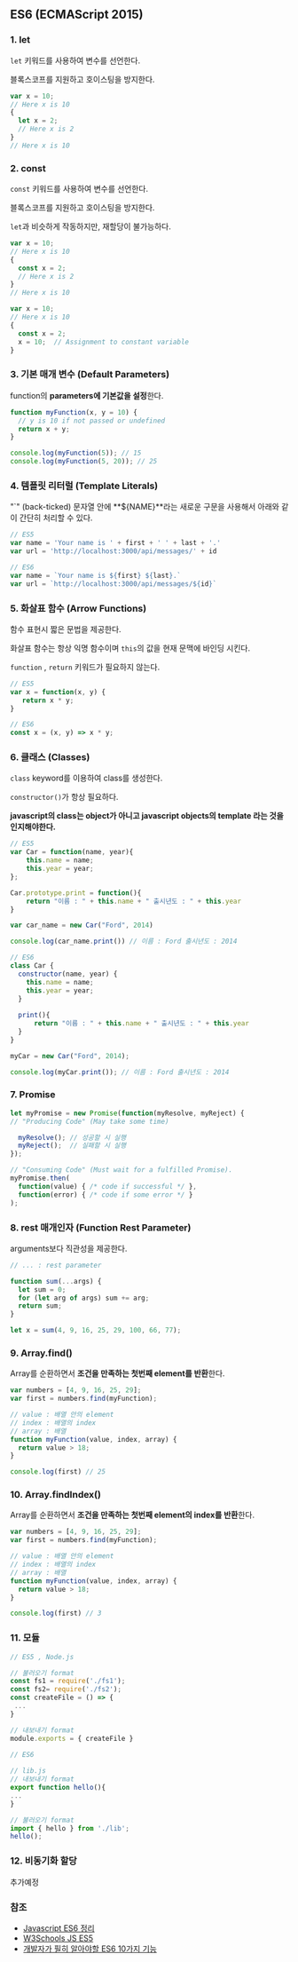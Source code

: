 ## ES6 (ECMAScript 2015)

### 1. let

`let` 키워드를 사용하여 변수를 선언한다.

블록스코프를 지원하고 호이스팅을 방지한다.

```js
var x = 10;
// Here x is 10
{  
  let x = 2;
  // Here x is 2
}
// Here x is 10
```



### 2. const

`const` 키워드를 사용하여 변수를 선언한다.

블록스코프를 지원하고 호이스팅을 방지한다.

`let`과 비슷하게 작동하지만, 재할당이 불가능하다.

```js
var x = 10;
// Here x is 10
{  
  const x = 2;
  // Here x is 2
}
// Here x is 10
```

```js
var x = 10;
// Here x is 10
{  
  const x = 2;
  x = 10;  // Assignment to constant variable
}
```



### 3. 기본 매개 변수 (Default Parameters)

function의 **parameters에 기본값을 설정**한다.

```js
function myFunction(x, y = 10) {
  // y is 10 if not passed or undefined
  return x + y;
}

console.log(myFunction(5)); // 15
console.log(myFunction(5, 20)); // 25
```



### 4. 템플릿 리터럴 (Template Literals)

"`" (back-ticked) 문자열 안에 **${NAME}**라는 새로운 구문을 사용해서 아래와 같이 간단히 처리할 수 있다.

```js
// ES5
var name = 'Your name is ' + first + ' ' + last + '.'
var url = 'http://localhost:3000/api/messages/' + id

// ES6
var name = `Your name is ${first} ${last}.`
var url = `http://localhost:3000/api/messages/${id}`
```



### 5. 화살표 함수 (Arrow Functions)

함수 표현시 짧은 문법을 제공한다.

화살표 함수는 항상 익명 함수이며 `this`의 값을 현재 문맥에 바인딩 시킨다.

`function` , `return` 키워드가 필요하지 않는다.

```js
// ES5
var x = function(x, y) {
   return x * y;
}

// ES6
const x = (x, y) => x * y;
```



### 6. 클래스 (Classes)

`class` keyword를 이용하여 class를 생성한다.

`constructor()`가 항상 필요하다.

**javascript의 class는 object가 아니고 javascript objects의 template 라는 것을 인지해야한다.**

```js
// ES5
var Car = function(name, year){
    this.name = name;
    this.year = year;
};

Car.prototype.print = function(){
    return "이름 : " + this.name + " 출시년도 : " + this.year
}

var car_name = new Car("Ford", 2014)

console.log(car_name.print()) // 이름 : Ford 출시년도 : 2014
```

```js
// ES6
class Car {
  constructor(name, year) {
    this.name = name;
    this.year = year;
  }
    
  print(){
      return "이름 : " + this.name + " 출시년도 : " + this.year
  }
}

myCar = new Car("Ford", 2014);

console.log(myCar.print()); // 이름 : Ford 출시년도 : 2014
```

### 7. Promise

```js
let myPromise = new Promise(function(myResolve, myReject) {
// "Producing Code" (May take some time)

  myResolve(); // 성공할 시 실행
  myReject();  // 실패할 시 실행
});

// "Consuming Code" (Must wait for a fulfilled Promise).
myPromise.then(
  function(value) { /* code if successful */ },
  function(error) { /* code if some error */ }
);
```



### 8. rest 매개인자 (Function Rest Parameter)

arguments보다 직관성을 제공한다.

```js
// ... : rest parameter

function sum(...args) {
  let sum = 0;
  for (let arg of args) sum += arg;
  return sum;
}

let x = sum(4, 9, 16, 25, 29, 100, 66, 77);
```



### 9. Array.find()

Array를 순환하면서 **조건을 만족하는 첫번째 element를 반환**한다.

```js
var numbers = [4, 9, 16, 25, 29];
var first = numbers.find(myFunction);

// value : 배열 안의 element
// index : 배열의 index
// array : 배열
function myFunction(value, index, array) {
  return value > 18;
}

console.log(first) // 25
```



### 10. Array.findIndex()

Array를 순환하면서 **조건을 만족하는 첫번째 element의 index를 반환**한다.

```js
var numbers = [4, 9, 16, 25, 29];
var first = numbers.find(myFunction);

// value : 배열 안의 element
// index : 배열의 index
// array : 배열
function myFunction(value, index, array) {
  return value > 18;
}

console.log(first) // 3
```



### 11. 모듈

```js
// ES5 , Node.js

// 불러오기 format
const fs1 = require('./fs1');
const fs2= require('./fs2');
const createFile = () => {
 ...
}

// 내보내기 format
module.exports = { createFile }

// ES6
    
// lib.js
// 내보내기 format
export function hello(){
...
}

// 불러오기 format
import { hello } from './lib';
hello();
```



### 12. 비동기화 할당

추가예정



### 참조

- [Javascript ES6 정리](https://k39335.tistory.com/83?category=699283)
- [W3Schools JS ES5](https://www.w3schools.com/js/js_es6.asp)
- [개발자가 필히 알아야할 ES6 10가지 기능](https://blog.asamaru.net/2017/08/14/top-10-es6-features/)